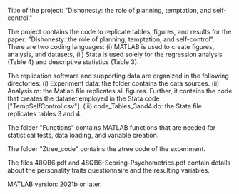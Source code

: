 Title of the project: "Dishonesty: the role of planning, temptation, and self-control."

The project contains the code to replicate tables, figures, and results for the paper: "Dishonesty: the role of planning, temptation, and self-control". There are two coding languages: (i) MATLAB is used to create figures, analysis, and datasets, (ii) Stata is used solely for the regression analysis (Table 4) and descriptive statistics (Table 3).

The replication software and supporting data are organized in the following directories: (i) Experiment data: the folder contains the data sources. (ii) Analysis.m: the Matlab file replicates all figures. Further, it contains the code that creates the dataset employed in the Stata code ["TempSelfControl.csv"]. (iii) code_Tables_3and4.do: the Stata file replicates tables 3 and 4.

The folder "Functions" contains MATLAB functions that are needed for statistical tests, data loading, and variable creation.

The folder "Ztree_code" contains the ztree code of the experiment.

The files 48QB6.pdf and 48QB6-Scoring-Psychometrics.pdf contain details about the personality traits questionnaire and the resulting variables.

MATLAB version: 2021b or later.
